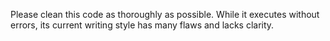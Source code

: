 Please clean this code as thoroughly as possible. While it executes without errors, its current writing style has many flaws and lacks clarity.